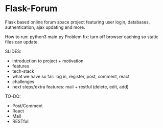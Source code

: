 # Flask-Forum
Flask based online forum space project featuring user login, databases, authentication, ajax updating and more.

How to run: python3 main.py
Problem fix: turn off browser caching so static files can update. 

SLIDES:
- introduction to project + motivation
- features
- tech-stack
- what we have so far: log in, register, post, comment, react
- challenges
- next steps/extra features: mail + restful (delete, edit, add)

TO-DO:
- Post/Comment
- React
- Mail
- RESTful
